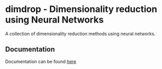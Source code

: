 # dimdrop - Dimensionality reduction using Neural Networks
A collection of dimensionality reduction methods using neural networks.

## Documentation
Documentation can be found [here](https://www.theodedeken.xyz/dimdrop)